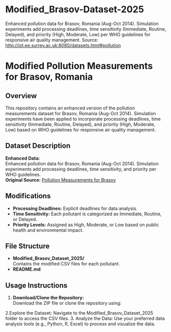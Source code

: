 # Modified_Brasov-Dataset-2025
Enhanced pollution data for Brasov, Romania (Aug-Oct 2014). Simulation experiments add processing deadlines, time sensitivity (Immediate, Routine, Delayed), and priority (High, Moderate, Low) per WHO guidelines for responsive air quality management. Source: http://iot.ee.surrey.ac.uk:8080/datasets.html#pollution
# Modified Pollution Measurements for Brasov, Romania

## Overview
This repository contains an enhanced version of the pollution measurements dataset for Brasov, Romania (Aug-Oct 2014). Simulation experiments have been applied to incorporate processing deadlines, time sensitivity (Immediate, Routine, Delayed), and priority (High, Moderate, Low) based on WHO guidelines for responsive air quality management.

## Dataset Description
**Enhanced Data:**  
Enhanced pollution data for Brasov, Romania (Aug-Oct 2014). Simulation experiments add processing deadlines, time sensitivity, and priority per WHO guidelines.  
**Original Source:** [Pollution Measurements for Brasov](http://iot.ee.surrey.ac.uk:8080/datasets.html#pollution)

## Modifications
- **Processing Deadlines:** Explicit deadlines for data analysis.
- **Time Sensitivity:** Each pollutant is categorized as Immediate, Routine, or Delayed.
- **Priority Levels:** Assigned as High, Moderate, or Low based on public health and environmental impact.

## File Structure
- **Modified_Brasov_Dataset_2025/**  
  Contains the modified CSV files for each pollutant.
- **README.md**  

## Usage Instructions
1. **Download/Clone the Repository:**  
   Download the ZIP file or clone the repository using:

2.Explore the Dataset:
Navigate to the Modified_Brasov_Dataset_2025 folder to access the CSV files.
3. Analyze the Data:
Use your preferred data analysis tools (e.g., Python, R, Excel) to process and visualize the data.

